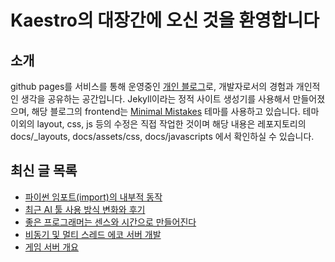 # Kaestro의 대장간에 오신 것을 환영합니다

## 소개

github pages를 서비스를 통해 운영중인 [개인 블로그](https://kaestro.github.io)로, 개발자로서의 경험과 개인적인 생각을 공유하는 공간입니다. Jekyll이라는 정적 사이트 생성기를 사용해서 만들어졌으며, 해당 블로그의 frontend는 [Minimal Mistakes](https://mmistakes.github.io/minimal-mistakes/) 테마를 사용하고 있습니다. 테마 이외의 layout, css, js 등의 수정은 직접 작업한 것이며 해당 내용은 레포지토리의 docs/_layouts, docs/assets/css, docs/javascripts 에서 확인하실 수 있습니다.

## 최신 글 목록
<!-- BLOG-POST-LIST:START -->
- [파이썬 임포트&lpar;import&rpar;의 내부적 동작](https://kaestro.github.io/%EA%B0%9C%EB%B0%9C%EC%9D%B4%EC%95%BC%EA%B8%B0/2025/06/13/%ED%8C%8C%EC%9D%B4%EC%8D%AC-%EC%9E%84%ED%8F%AC%ED%8A%B8%EC%9D%98-%EB%82%B4%EB%B6%80%EC%A0%81-%EB%8F%99%EC%9E%91.html)
- [최근 AI 툴 사용 방식 변화와 후기](https://kaestro.github.io/%EC%8B%A0%EB%B3%80%EC%9E%A1%EA%B8%B0/2025/05/30/%EC%B5%9C%EA%B7%BC-AI%ED%88%B4-%EC%82%AC%EC%9A%A9-%EB%B0%A9%EC%8B%9D.html)
- [좋은 프로그래머는 센스와 시간으로 만들어진다](https://kaestro.github.io/%EA%B0%9C%EB%B0%9C%EC%9D%B4%EC%95%BC%EA%B8%B0/2025/05/21/%EC%A2%8B%EC%9D%80-%ED%94%84%EB%A1%9C%EA%B7%B8%EB%9E%98%EB%A8%B8%EB%8A%94-%EC%84%BC%EC%8A%A4%EC%99%80-%EC%8B%9C%EA%B0%84%EC%9C%BC%EB%A1%9C-%EB%A7%8C%EB%93%A4%EC%96%B4%EC%A7%84%EB%8B%A4.html)
- [비동기 및 멀티 스레드 에코 서버 개발](https://kaestro.github.io/%EA%B0%9C%EB%B0%9C%EC%9D%BC%EC%A7%80/2025/05/19/game_server(2).html)
- [게임 서버 개요](https://kaestro.github.io/%EA%B0%9C%EB%B0%9C%EC%9D%BC%EC%A7%80/2025/05/19/game_server(1).html)
<!-- BLOG-POST-LIST:END -->